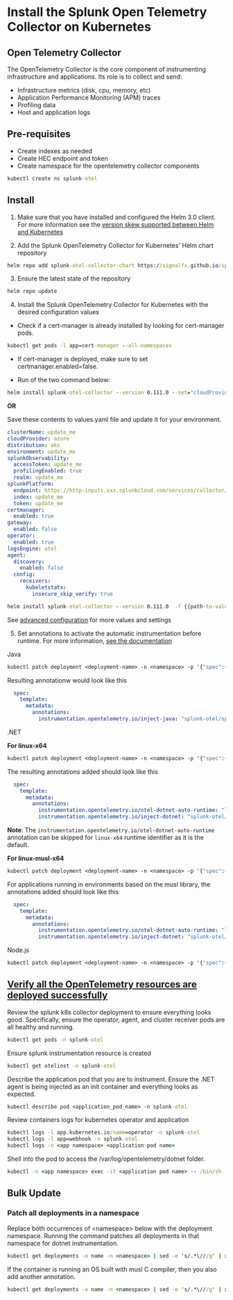# Install the Splunk Open Telemetry Collector on Kubernetes

## Open Telemetry Collector

The OpenTelemetry Collector is the core component of instrumenting infrastructure and applications. Its role is to
collect and send:

* Infrastructure metrics (disk, cpu, memory, etc)
* Application Performance Monitoring (APM) traces
* Profiling data
* Host and application logs


## Pre-requisites

- Create indexes as needed
- Create HEC endpoint and token
- Create namespace for the opentelemetry collector components

```cmd
kubectl create ns splunk-otel
```


## Install
1. Make sure that you have installed and configured the Helm 3.0 client. For more information see the [version skew supported between Helm and Kubernetes](https://helm.sh/docs/topics/version_skew/)

2. Add the Splunk OpenTelemetry Collector for Kubernetes' Helm chart repository

```cmd
helm repo add splunk-otel-collector-chart https://signalfx.github.io/splunk-otel-collector-chart
```

3. Ensure the latest state of the repository

```cmd
helm repo update
```

4. Install the Splunk OpenTelemetry Collector for Kubernetes with the desired configuration values

- Check if a cert-manager is already installed by looking for cert-manager pods.
```cmd
kubectl get pods -l app=cert-manager --all-namespaces
```

- If cert-manager is deployed, make sure to set certmanager.enabled=false.

- Run of the two command below:

```cmd
helm install splunk-otel-collector --version 0.111.0 --set="cloudProvider=azure,distribution=aks,splunkObservability.accessToken=$ACCESS_TOKEN,clusterName=my-kube-cluster,splunkObservability.realm=us0,gateway.enabled=false,splunkPlatform.endpoint=https://http-inputs.myorg.splunkcloud.com/services/collector,splunkPlatform.token=$HEC_TOKEN,splunkObservability.profilingEnabled=true,environment=production,operator.enabled=true,certmanager.enabled=true,agent.discovery.enabled=false" splunk-otel-collector-chart/splunk-otel-collector
```
**OR**

Save these contents to values.yaml file and update it for your environment.

```yaml
clusterName: update_me
cloudProvider: azure
distribution: aks
environment: update_me
splunkObservability:
  accessToken: update_me
  profilingEnabled: true
  realm: update_me
splunkPlatform:
  endpoint: https://http-inputs.xxx.splunkcloud.com/services/collector/event
  index: update_me
  token: update_me
certmanager:
  enabled: true
gateway:
  enabled: false
operator:
  enabled: true
logsEngine: otel
agent:
  discovery:
    enabled: false
  config:
    receivers:
      kubeletstats:
        insecure_skip_verify: true

```

```cmd
helm install splunk-otel-collector --version 0.111.0  -f {{path-to-values.yaml}} splunk-otel-collector-chart/splunk-otel-collector --namespace splunk-otel
```

See [advanced configuration](https://github.com/signalfx/splunk-otel-collector-chart/blob/main/docs/advanced-configuration.md) for more values and settings


5. Set annotations to activate the automatic instrumentation before runtime. For more information, [see the documentation](https://docs.splunk.com/observability/en/gdi/opentelemetry/automatic-discovery/k8s/k8s-backend.html#set-annotations-to-instrument-applications)


Java
```cmd
kubectl patch deployment <deployment-name> -n <namespace> -p '{"spec":{"template":{"metadata":{"annotations":{"instrumentation.opentelemetry.io/inject-java":"splunk-otel/splunk-otel-collector"}}}}}'
```
Resulting annotationw would look like this

```yaml
  spec:
    template:
      metadata:
        annotations:
          instrumentation.opentelemetry.io/inject-java: "splunk-otel/splunk-otel-collector"
```


.NET 

**For linux-x64**
```cmd
kubectl patch deployment <deployment-name> -n <namespace> -p '{"spec":{"template":{"metadata":{"annotations":{"instrumentation.opentelemetry.io/inject-dotnet":"splunk-otel/splunk-otel-collector","instrumentation.opentelemetry.io/otel-dotnet-auto-runtime":"linux-x64"}}}}}'
```

The resulting annotations added should look like this

```yaml
  spec:
    template:
      metadata:
        annotations:
          instrumentation.opentelemetry.io/otel-dotnet-auto-runtime: "linux-x64"
          instrumentation.opentelemetry.io/inject-dotnet: "splunk-otel/splunk-otel-collector"
```

**Note**: The `instrumentation.opentelemetry.io/otel-dotnet-auto-runtime` annotation can be skipped for `linux-x64` runtime identifier as it is the default.


**For linux-musl-x64**

```cmd
kubectl patch deployment <deployment-name> -n <namespace> -p '{"spec":{"template":{"metadata":{"annotations":{"instrumentation.opentelemetry.io/inject-dotnet":"splunk-otel/splunk-otel-collector","instrumentation.opentelemetry.io/otel-dotnet-auto-runtime":"linux-musl-x64"}}}}}'
```


For applications running in environments based on the musl library, the annotations added should look like this

```yaml
  spec:
    template:
      metadata:
        annotations:
          instrumentation.opentelemetry.io/otel-dotnet-auto-runtime: "linux-musl-x64"
          instrumentation.opentelemetry.io/inject-dotnet: "splunk-otel/splunk-otel-collector"
```


Node.js
```cmd
kubectl patch deployment <deployment-name> -n <namespace> -p '{"spec":{"template":{"metadata":{"annotations":{"instrumentation.opentelemetry.io/inject-nodejs":"splunk-otel/splunk-otel-collector"}}}}}'
```


## [Verify all the OpenTelemetry resources are deployed successfully](https://docs.splunk.com/observability/en/gdi/opentelemetry/automatic-discovery/k8s/k8s-backend.html#verify-all-the-opentelemetry-resources-are-deployed-successfully)

Review the splunk k8s collector deployment to ensure everything looks good.  Specifically, ensure the operator, agent, and cluster receiver pods are all healthy and running.

```cmd
kubectl get pods -n splunk-otel
```

Ensure splunk instrumentation resource is created

```cmd
kubectl get otelinst -n splunk-otel
```

Describe the application pod that you are to instrument.  Ensure the .NET agent is being injected as an init container and everything looks as expected.

```cmd
kubectl describe pod <application_pod_name> -n splunk-otel
```

Review containers logs for kubernetes operator and application 

```cmd
kubectl logs -l app.kubernetes.io/name=operator -n splunk-otel
kubectl logs -l app=webhook -n splunk-otel
kubectl logs -n <app namespace> <application pod name>
```

Shell into the pod to access the /var/log/opentelemetry/dotnet folder.

```cmd
kubectl -n <app namespace> exec -it <application pod name> -- /bin/sh
```

## Bulk Update

### Patch all deployments in a namespace 

Replace both occurrences of \<namespace\> below with the deployment namespace. Running the command patches all deployments in that namespace for dotnet instrumentation.

```cmd
kubectl get deployments -o name -n <namespace> | sed -e 's/.*\///g' | xargs -I {} kubectl patch deployment {} -n <namespace> -p '{"spec":{"template":{"metadata":{"annotations":{"instrumentation.opentelemetry.io/inject-dotnet":"splunk-otel/splunk-otel-collector"}}}}}'
```

If the container is running an OS built with musl C compiler, then you also add another annotation.

```cmd
kubectl get deployments -o name -n <namespace> | sed -e 's/.*\///g' | xargs -I {} kubectl patch deployment {} -n <namespace> -p '{"spec":{"template":{"metadata":{"annotations":{"instrumentation.opentelemetry.iot/otel-botnet-auto-runtime":"linux-musl-x64"}}}}}'
```